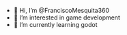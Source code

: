 - 👋 Hi, I’m @FranciscoMesquita360
- 👀 I’m interested in game development
- 🌱 I’m currently learning godot

<!---
FranciscoMesquita360/FranciscoMesquita360 is a ✨ special ✨ repository because its `README.md` (this file) appears on your GitHub profile.
You can click the Preview link to take a look at your changes.
--->
